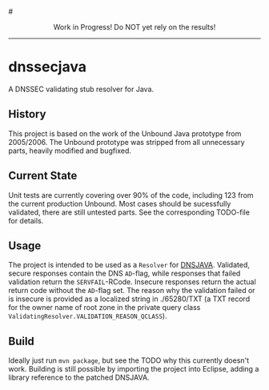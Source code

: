 #<center>Work in Progress! Do NOT yet rely on the results!</center>
<hr/>

dnssecjava
==========
A DNSSEC validating stub resolver for Java.

History
-------
This project is based on the work of the Unbound Java prototype
from 2005/2006. The Unbound prototype was stripped from all
unnecessary parts, heavily modified and bugfixed.

Current State
-------------
Unit tests are currently covering over 90% of the code, including 123
from the current production Unbound. Most cases should be sucessfully
validated, there are still untested parts.
See the corresponding TODO-file for details.

Usage
-----
The project is intended to be used as a `Resolver` for
[DNSJAVA](www.xbill.org/dnsjava/). Validated, secure responses contain
the DNS `AD`-flag, while responses that failed validation return the
`SERVFAIL`-RCode. Insecure responses return the actual return code
without the `AD`-flag set.
The reason why the validation failed or is insecure is provided as
a localized string in ./65280/TXT (a TXT record for the owner name
of root zone in the private query class
`ValidatingResolver.VALIDATION_REASON_QCLASS`).

Build
-----
Ideally just run `mvn package`, but see the TODO why this currently
doesn't work. Building is still possible by importing the project into
Eclipse, adding a library reference to the patched DNSJAVA.
